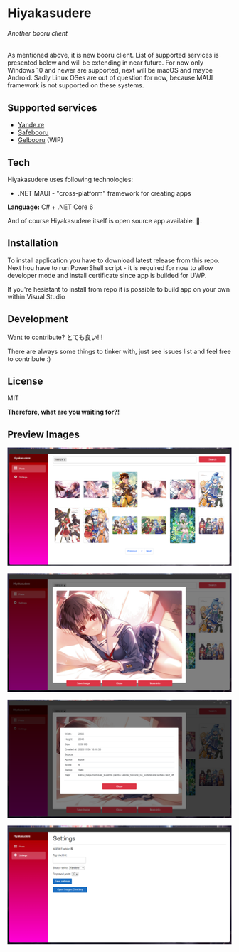 # Hiyakasudere
###### Another booru client

As mentioned above, it is new booru client. List of supported services is presented below and will be extending in near future. For now only Windows 10 and newer are supported, next will be macOS and maybe Android. Sadly Linux OSes are out of question for now, because MAUI framework is not supported on these systems.

## Supported services

- [Yande.re](https://yande.re/)
- [Safebooru](https://safebooru.org/)
- [Gelbooru](https://gelbooru.com/) (WIP)

## Tech

Hiyakasudere uses following technologies:

- .NET MAUI - "cross-platform" framework for creating apps

**Language:** C# + .NET Core 6

And of course Hiyakasudere itself is open source app available. 🎉.

## Installation

To install application you have to download latest release from this repo. Next hou have to run PowerShell script - it is required for now to allow developer mode and install certificate since app is builded for UWP.

If you're hesistant to install from repo it is possible to build app on your own within Visual Studio

## Development

Want to contribute? とても良い!!!

There are always some things to tinker with, just see issues list and feel free to contribute :)

## License

MIT

**Therefore, what are you waiting for?!**

## Preview Images

![Preview Image no. 1](/DemoMultimediaFiles/apppreview_1.png)

![Preview Image no. 2](/DemoMultimediaFiles/apppreview_2.png)

![Preview Image no. 3](/DemoMultimediaFiles/apppreview_3.png)

![Preview Image no. 4](/DemoMultimediaFiles/apppreview_4.png)
